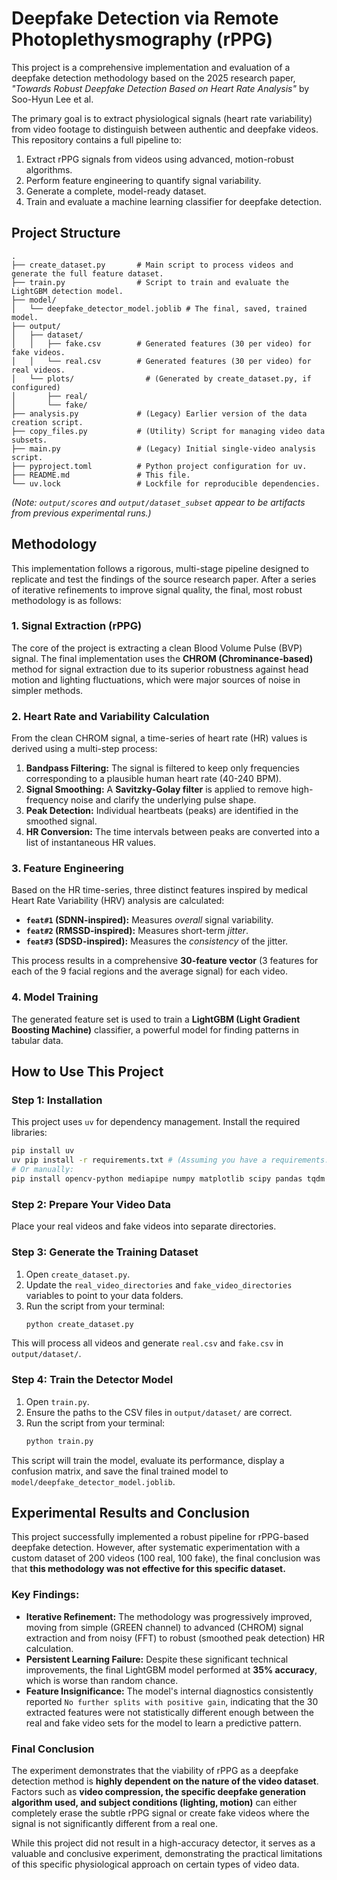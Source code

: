 # Deepfake Detection via Remote Photoplethysmography (rPPG)

This project is a comprehensive implementation and evaluation of a deepfake detection methodology based on the 2025 research paper, *"Towards Robust Deepfake Detection Based on Heart Rate Analysis"* by Soo-Hyun Lee et al.

The primary goal is to extract physiological signals (heart rate variability) from video footage to distinguish between authentic and deepfake videos. This repository contains a full pipeline to:
1.  Extract rPPG signals from videos using advanced, motion-robust algorithms.
2.  Perform feature engineering to quantify signal variability.
3.  Generate a complete, model-ready dataset.
4.  Train and evaluate a machine learning classifier for deepfake detection.

## Project Structure

```
.
├── create_dataset.py       # Main script to process videos and generate the full feature dataset.
├── train.py                # Script to train and evaluate the LightGBM detection model.
├── model/
│   └── deepfake_detector_model.joblib # The final, saved, trained model.
├── output/
│   ├── dataset/
│   │   ├── fake.csv        # Generated features (30 per video) for fake videos.
│   │   └── real.csv        # Generated features (30 per video) for real videos.
│   └── plots/                # (Generated by create_dataset.py, if configured)
│       ├── real/
│       └── fake/
├── analysis.py             # (Legacy) Earlier version of the data creation script.
├── copy_files.py           # (Utility) Script for managing video data subsets.
├── main.py                 # (Legacy) Initial single-video analysis script.
├── pyproject.toml          # Python project configuration for uv.
├── README.md               # This file.
└── uv.lock                 # Lockfile for reproducible dependencies.
```
*(Note: `output/scores` and `output/dataset_subset` appear to be artifacts from previous experimental runs.)*

## Methodology

This implementation follows a rigorous, multi-stage pipeline designed to replicate and test the findings of the source research paper. After a series of iterative refinements to improve signal quality, the final, most robust methodology is as follows:

### 1. Signal Extraction (rPPG)

The core of the project is extracting a clean Blood Volume Pulse (BVP) signal. The final implementation uses the **CHROM (Chrominance-based)** method for signal extraction due to its superior robustness against head motion and lighting fluctuations, which were major sources of noise in simpler methods.

### 2. Heart Rate and Variability Calculation

From the clean CHROM signal, a time-series of heart rate (HR) values is derived using a multi-step process:
1.  **Bandpass Filtering:** The signal is filtered to keep only frequencies corresponding to a plausible human heart rate (40-240 BPM).
2.  **Signal Smoothing:** A **Savitzky-Golay filter** is applied to remove high-frequency noise and clarify the underlying pulse shape.
3.  **Peak Detection:** Individual heartbeats (peaks) are identified in the smoothed signal.
4.  **HR Conversion:** The time intervals between peaks are converted into a list of instantaneous HR values.

### 3. Feature Engineering

Based on the HR time-series, three distinct features inspired by medical Heart Rate Variability (HRV) analysis are calculated:

*   **`feat#1` (SDNN-inspired):** Measures *overall* signal variability.
*   **`feat#2` (RMSSD-inspired):** Measures short-term *jitter*.
*   **`feat#3` (SDSD-inspired):** Measures the *consistency* of the jitter.

This process results in a comprehensive **30-feature vector** (3 features for each of the 9 facial regions and the average signal) for each video.

### 4. Model Training

The generated feature set is used to train a **LightGBM (Light Gradient Boosting Machine)** classifier, a powerful model for finding patterns in tabular data.

## How to Use This Project

### Step 1: Installation

This project uses `uv` for dependency management. Install the required libraries:

```bash
pip install uv
uv pip install -r requirements.txt # (Assuming you have a requirements.txt, otherwise install from pyproject.toml)
# Or manually:
pip install opencv-python mediapipe numpy matplotlib scipy pandas tqdm lightgbm scikit-learn seaborn joblib
```

### Step 2: Prepare Your Video Data

Place your real videos and fake videos into separate directories.

### Step 3: Generate the Training Dataset

1.  Open `create_dataset.py`.
2.  Update the `real_video_directories` and `fake_video_directories` variables to point to your data folders.
3.  Run the script from your terminal:
    ```bash
    python create_dataset.py
    ```
This will process all videos and generate `real.csv` and `fake.csv` in `output/dataset/`.

### Step 4: Train the Detector Model

1.  Open `train.py`.
2.  Ensure the paths to the CSV files in `output/dataset/` are correct.
3.  Run the script from your terminal:
    ```bash
    python train.py
    ```
This script will train the model, evaluate its performance, display a confusion matrix, and save the final trained model to `model/deepfake_detector_model.joblib`.

## Experimental Results and Conclusion

This project successfully implemented a robust pipeline for rPPG-based deepfake detection. However, after systematic experimentation with a custom dataset of 200 videos (100 real, 100 fake), the final conclusion was that **this methodology was not effective for this specific dataset.**

### Key Findings:

*   **Iterative Refinement:** The methodology was progressively improved, moving from simple (GREEN channel) to advanced (CHROM) signal extraction and from noisy (FFT) to robust (smoothed peak detection) HR calculation.
*   **Persistent Learning Failure:** Despite these significant technical improvements, the final LightGBM model performed at **35% accuracy**, which is worse than random chance.
*   **Feature Insignificance:** The model's internal diagnostics consistently reported `No further splits with positive gain`, indicating that the 30 extracted features were not statistically different enough between the real and fake video sets for the model to learn a predictive pattern.

### Final Conclusion

The experiment demonstrates that the viability of rPPG as a deepfake detection method is **highly dependent on the nature of the video dataset**. Factors such as **video compression, the specific deepfake generation algorithm used, and subject conditions (lighting, motion)** can either completely erase the subtle rPPG signal or create fake videos where the signal is not significantly different from a real one.

While this project did not result in a high-accuracy detector, it serves as a valuable and conclusive experiment, demonstrating the practical limitations of this specific physiological approach on certain types of video data.
